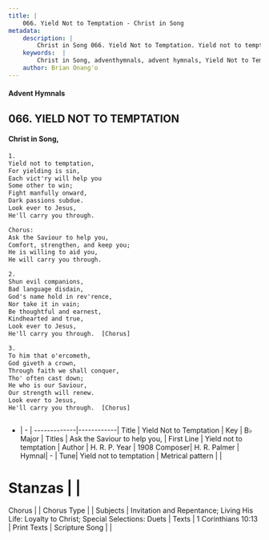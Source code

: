 ```yaml
---
title: |
    066. Yield Not to Temptation - Christ in Song
metadata:
    description: |
        Christ in Song 066. Yield Not to Temptation. Yield not to temptation, For yielding is sin, Each vict'ry will help you Some other to win; Fight manfully onward, Dark passions subdue. Look ever to Jesus, He'll carry you through. Chorus: Ask the Saviour to help you, Comfort, strengthen, and keep you; He is willing to aid you, He will carry you through.
    keywords:  |
        Christ in Song, adventhymnals, advent hymnals, Yield Not to Temptation, Yield not to temptation. Ask the Saviour to help you,
    author: Brian Onang'o
---
```


#### Advent Hymnals
## 066. YIELD NOT TO TEMPTATION
####  Christ in Song,

```txt
1.
Yield not to temptation,
For yielding is sin,
Each vict'ry will help you
Some other to win;
Fight manfully onward,
Dark passions subdue.
Look ever to Jesus,
He'll carry you through.

Chorus:
Ask the Saviour to help you,
Comfort, strengthen, and keep you;
He is willing to aid you,
He will carry you through.

2.
Shun evil companions,
Bad language disdain,
God's name hold in rev'rence,
Nor take it in vain;
Be thoughtful and earnest,
Kindhearted and true,
Look ever to Jesus, 
He'll carry you through.  [Chorus]

3.
To him that o'ercometh,
God giveth a crown,
Through faith we shall conquer,
Tho' often cast down;
He who is our Saviour,
Our strength will renew.
Look ever to Jesus,
He'll carry you through.  [Chorus]



```

- |   -  |
-------------|------------|
Title | Yield Not to Temptation |
Key | B♭ Major |
Titles | Ask the Saviour to help you, |
First Line | Yield not to temptation |
Author | H. R. P.
Year | 1908
Composer| H. R. Palmer |
Hymnal|  - |
Tune| Yield not to temptation |
Metrical pattern | |
# Stanzas |  |
Chorus |  |
Chorus Type |  |
Subjects | Invitation and Repentance; Living His Life: Loyalty to Christ; Special Selections: Duets |
Texts | 1 Corinthians 10:13 |
Print Texts | 
Scripture Song |  |
    
